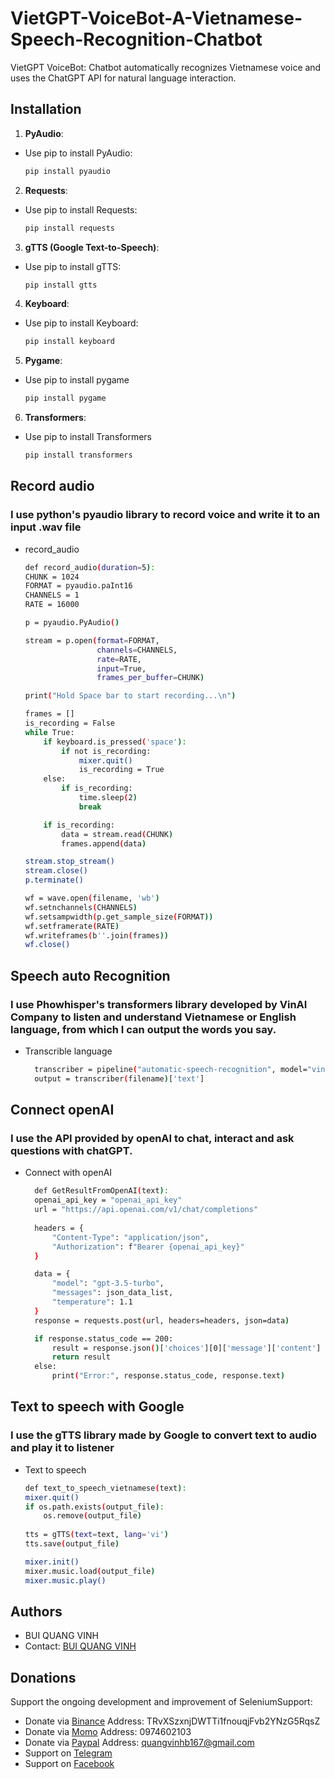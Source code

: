 # VietGPT-VoiceBot-A-Vietnamese-Speech-Recognition-Chatbot

VietGPT VoiceBot: Chatbot automatically recognizes Vietnamese voice and uses the ChatGPT API for natural language interaction.

## Installation
1. **PyAudio**: 
  - Use pip to install PyAudio:
     ```bash
     pip install pyaudio
     ```

2. **Requests**: 
  - Use pip to install Requests:
     ```bash
     pip install requests
     ```

3. **gTTS (Google Text-to-Speech)**: 
  - Use pip to install gTTS:
     ```bash
     pip install gtts
     ```

4. **Keyboard**: 
  - Use pip to install Keyboard:
     ```bash
     pip install keyboard
     ```

5. **Pygame**:
  - Use pip to install pygame
     ```bash
     pip install pygame
     ```

6. **Transformers**: 
  - Use pip to install Transformers
     ```bash
     pip install transformers
     ```

## Record audio

### I use python's pyaudio library to record voice and write it to an input .wav file

- record_audio

    ```bash
    def record_audio(duration=5):
    CHUNK = 1024
    FORMAT = pyaudio.paInt16
    CHANNELS = 1
    RATE = 16000

    p = pyaudio.PyAudio()

    stream = p.open(format=FORMAT,
                    channels=CHANNELS,
                    rate=RATE,
                    input=True,
                    frames_per_buffer=CHUNK)

    print("Hold Space bar to start recording...\n")

    frames = []
    is_recording = False
    while True:
        if keyboard.is_pressed('space'):
            if not is_recording:
                mixer.quit()
                is_recording = True
        else:
            if is_recording:
                time.sleep(2)
                break

        if is_recording:
            data = stream.read(CHUNK)
            frames.append(data)

    stream.stop_stream()
    stream.close()
    p.terminate()

    wf = wave.open(filename, 'wb')
    wf.setnchannels(CHANNELS)
    wf.setsampwidth(p.get_sample_size(FORMAT))
    wf.setframerate(RATE)
    wf.writeframes(b''.join(frames))
    wf.close()
    ```
    
## Speech auto Recognition

### I use Phowhisper's transformers library developed by VinAI Company to listen and understand Vietnamese or English language, from which I can output the words you say.

- Transcrible language
  
  ```bash
    transcriber = pipeline("automatic-speech-recognition", model="vinai/PhoWhisper-small")
    output = transcriber(filename)['text']
  ```
  
## Connect openAI

### I use the API provided by openAI to chat, interact and ask questions with chatGPT.

- Connect with openAI
  ```bash
    def GetResultFromOpenAI(text):
    openai_api_key = "openai_api_key"
    url = "https://api.openai.com/v1/chat/completions"
        
    headers = {
        "Content-Type": "application/json",
        "Authorization": f"Bearer {openai_api_key}"
    }

    data = {
        "model": "gpt-3.5-turbo",
        "messages": json_data_list,
        "temperature": 1.1
    }
    response = requests.post(url, headers=headers, json=data)

    if response.status_code == 200:
        result = response.json()['choices'][0]['message']['content']
        return result
    else:
        print("Error:", response.status_code, response.text)
  ```

## Text to speech with Google

### I use the gTTS library made by Google to convert text to audio and play it to listener

- Text to speech   
    ```bash
    def text_to_speech_vietnamese(text):
    mixer.quit()
    if os.path.exists(output_file):
        os.remove(output_file)
        
    tts = gTTS(text=text, lang='vi')
    tts.save(output_file)

    mixer.init()
    mixer.music.load(output_file)
    mixer.music.play()
    
Authors
-------

-   BUI QUANG VINH
-   Contact: [BUI QUANG VINH](https://www.facebook.com/Vinzh05)


Donations
---------

Support the ongoing development and improvement of SeleniumSupport:

-   Donate via [Binance](https://www.binance.com/) Address: TRvXSzxnjDWTTi1fnouqjFvb2YNzG5RqsZ 
-   Donate via [Momo](https://momo.vn/) Address: 0974602103
-   Donate via [Paypal](https://www.paypal.com/) Address: quangvinhb167@gmail.com
-   Support on [Telegram](https://t.me/Vinzh05)
-   Support on [Facebook](https://www.facebook.com/Vinzh05)
